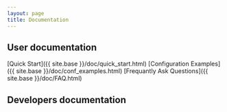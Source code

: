 ```yaml
---
layout: page
title: Documentation
---
```


## User documentation

[Quick Start]({{ site.base }}/doc/quick_start.html)
[Configuration Examples]({{ site.base }}/doc/conf_examples.html)
[Frequantly Ask Questions]({{ site.base }}/doc/FAQ.html)

## Developers documentation


<!-- DEBUG

{% for doc in site.doc %}
{{ doc.title }}: {{ doc.url }}
{% endfor %}

-->
